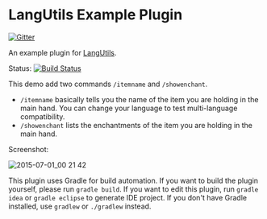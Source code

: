LangUtils Example Plugin
=================

[![Gitter](https://badges.gitter.im/MascusJeoraly/LanguageUtils.svg)](https://gitter.im/MascusJeoraly/LanguageUtils?utm_source=badge&utm_medium=badge&utm_campaign=pr-badge)

An example plugin for [LangUtils](https://github.com/MascusJeoraly/LangUtils "LangUtils").

Status: [![Build Status](https://snap-ci.com/MascusJeoraly/LangUtilsExample/branch/master/build_image)](https://snap-ci.com/MascusJeoraly/LangUtilsExample/branch/master)

This demo add two commands `/itemname` and `/showenchant`. 
- `/itemname` basically tells you the name of the item you are holding in the main hand. You can change your language to test multi-language compatibility.
- `/showenchant` lists the enchantments of the item you are holding in the main hand.

Screenshot:

![2015-07-01_00 21 42](https://cloud.githubusercontent.com/assets/5229241/8436019/acb40f0c-1f87-11e5-9414-acc596f343ff.png)

This plugin uses Gradle for build automation. If you want to build the plugin yourself, please run `gradle build`. If you want to edit this plugin, run `gradle idea` or `gradle eclipse` to generate IDE project. If you don't have Gradle installed, use `gradlew` or `./gradlew` instead.
